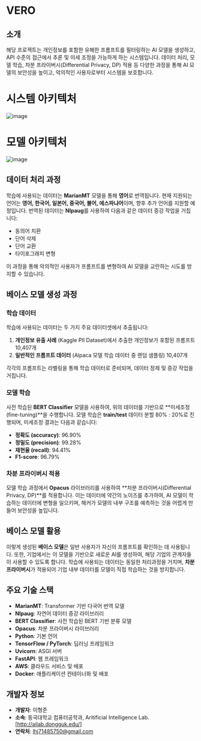 # VERO

## 소개
해당 프로젝트는 개인정보를 포함한 유해한 프롬프트를 필터링하는 AI 모델을 생성하고, API 수준의 접근에서 추론 및 미세 조정을 가능하게 하는 시스템입니다. 데이터 처리, 모델 학습, 차분 프라이버시(Differential Privacy, DP) 적용 등 다양한 과정을 통해 AI 모델의 보안성을 높이고, 악의적인 사용자로부터 시스템을 보호합니다.


# 시스템 아키텍처
![image](https://github.com/user-attachments/assets/57978b28-f8a6-4321-94be-d7dec66624fc)


# 모델 아키텍처
![image](https://github.com/user-attachments/assets/c3862302-9bd5-4b1b-b0eb-57f1bfe6a2c4)


## 데이터 처리 과정
학습에 사용되는 데이터는 **MarianMT** 모델을 통해 **영어**로 번역됩니다. 현재 지원되는 언어는 **영어, 한국어, 일본어, 중국어, 불어, 에스파냐어**이며, 향후 추가 언어를 지원할 예정입니다. 번역된 데이터는 **Nlpaug**를 사용하여 다음과 같은 데이터 증강 작업을 거칩니다:

- 동의어 치환
- 단어 삭제
- 단어 교환
- 타이포그래피 변형

이 과정을 통해 악의적인 사용자가 프롬프트를 변형하여 AI 모델을 교란하는 시도를 방지할 수 있습니다.

## 베이스 모델 생성 과정
### 학습 데이터
학습에 사용되는 데이터는 두 가지 주요 데이터셋에서 추출됩니다:
1. **개인정보 유출 사례** (Kaggle PII Dataset)에서 추출한 개인정보가 포함된 프롬프트 10,407개
2. **일반적인 프롬프트 데이터** (Alpaca 모델 학습 데이터 중 랜덤 샘플링) 10,407개

각각의 프롬프트는 라벨링을 통해 학습 데이터로 준비되며, 데이터 정제 및 증강 작업을 거칩니다.

### 모델 학습
사전 학습된 **BERT Classifier** 모델을 사용하여, 위의 데이터를 기반으로 **미세조정(fine-tuning)**을 수행합니다. 모델 학습은 **train/test** 데이터 분할 80% : 20%로 진행되며, 미세조정 결과는 다음과 같습니다:

- **정확도 (accuracy)**: 96.90%
- **정밀도 (precision)**: 99.28%
- **재현율 (recall)**: 94.41%
- **F1-score**: 96.79%

### 차분 프라이버시 적용
모델 학습 과정에서 **Opacus** 라이브러리를 사용하여 **차분 프라이버시(Differential Privacy, DP)**를 적용합니다. 이는 데이터에 약간의 노이즈를 추가하여, AI 모델이 학습하는 데이터에 변형을 일으키며, 해커가 모델의 내부 구조를 예측하는 것을 어렵게 만들어 보안성을 높입니다.

## 베이스 모델 활용
이렇게 생성된 **베이스 모델**은 일반 사용자가 자신의 프롬프트를 확인하는 데 사용됩니다. 또한, 기업에서는 이 모델을 기반으로 새로운 AI를 생성하여, 해당 기업의 관계자들이 사용할 수 있도록 합니다. 학습에 사용되는 데이터는 동일한 처리과정을 거치며, **차분 프라이버시**가 적용되어 기업 내부 데이터를 모델이 직접 학습하는 것을 방지합니다.

## 주요 기술 스택
- **MarianMT**: Transformer 기반 다국어 번역 모델
- **Nlpaug**: 자연어 데이터 증강 라이브러리
- **BERT Classifier**: 사전 학습된 BERT 기반 분류 모델
- **Opacus**: 차분 프라이버시 라이브러리
- **Python**: 기본 언어
- **TensorFlow / PyTorch**: 딥러닝 프레임워크
- **Uvicorn**: ASGI 서버
- **FastAPI**: 웹 프레임워크
- **AWS**: 클라우드 서비스 및 배포
- **Docker**: 애플리케이션 컨테이너화 및 배포

## 개발자 정보
- **개발자**: 이형준
- **소속**: 동국대학교 컴퓨터공학과, Aritificial Intelligence Lab.[http://ailab.dongguk.edu/]
- **연락처**: lhj71485750@gmail.com
